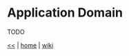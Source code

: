 # Application Domain

TODO

[<<](../csdotnet.md) | [home](../../README.md) | [wiki](https://github.com/illegitimis/Tutorial/wiki)